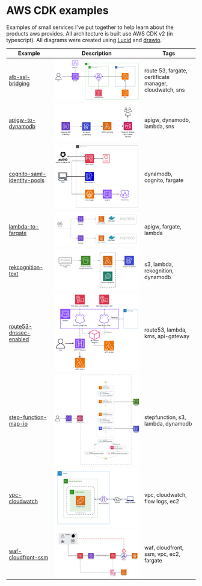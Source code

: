 # AWS CDK examples

Examples of small services I've put together to help learn about the products aws provides. All architecture is built use AWS CDK v2 (in typescript). All diagrams were created using [Lucid](https://lucid.app) and [drawio](https://www.drawio.com/).

| Example                                         | Description                                                                               | Tags                                                    |
| ----------------------------------------------- | ----------------------------------------------------------------------------------------- | ------------------------------------------------------- |
| [alb-ssl-bridging](./alb-ssl-bridging/)         | ![alb-ssl-bridging](./alb-ssl-bridging/img/alb-ssl-bridging-architecture.png)             | route 53, fargate, certificate manager, cloudwatch, sns |
| [apigw-to-dynamodb](./apigw-to-dynamodb/)       | ![apigw-to-dynamodb](./apigw-to-dynamodb/img/apigw-to-dynamodb-architecture.png)          | apigw, dynamodb, lambda, sns                            |
| [cognito-saml-identity-pools](./cognito-saml-identity-pools/)       | ![cognito-saml-identity-pools](./cognito-saml-identity-pools/img/cognito-saml-identity-pools-architecture.png)          | dynamodb, cognito, fargate                            |
| [lambda-to-fargate](./lambda-to-fargate/)       | ![lambda-to-fargate](./lambda-to-fargate/img/lambda-to-fargate-architecture.png)          | apigw, fargate, lambda                                  |
| [rekcognition-text](./rekognition-text/)        | ![rekcognition-text](./rekognition-text/img/rekognition-text-architecture.png)            | s3, lambda, rekognition, dynamodb                       |
| [route53-dnssec-enabled](./route53-dnssec-enabled/)        | ![route53-dnssec-enabled](./route53-dnssec-enabled/img/route53-dnssec-enabled-architecture.png)            | route53, lambda, kms, api-gateway                       |
| [step-function-map-io](./step-function-map-io/) | ![step-function-map-io](./step-function-map-io/img/step-function-map-io-architecture.png) | stepfunction, s3, lambda, dynamodb                      |
| [vpc-cloudwatch](./vpc-cloudwatch/)             | ![vpc-cloudwatch](./vpc-cloudwatch/img/vpc-cloudwatch-architecture.png)                   | vpc, cloudwatch, flow logs, ec2                         |
| [waf-cloudfront-ssm](./waf-cloudfront-ssm/)     | ![waf-cloudfront-ssm](./waf-cloudfront-ssm/img/waf-cloudfront-ssm-architecture.png)       | waf, cloudfront, ssm, vpc, ec2, fargate                 |
